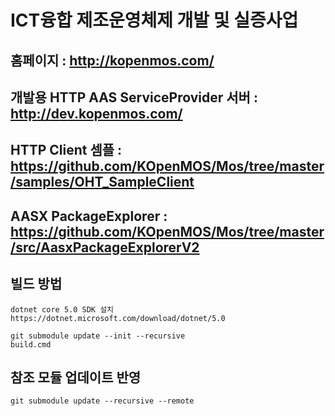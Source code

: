 ICT융합 제조운영체제 개발 및 실증사업
============
## 홈페이지 : http://kopenmos.com/
## 개발용 HTTP AAS ServiceProvider 서버 : http://dev.kopenmos.com/
## HTTP Client 셈플 : https://github.com/KOpenMOS/Mos/tree/master/samples/OHT_SampleClient
## AASX PackageExplorer : https://github.com/KOpenMOS/Mos/tree/master/src/AasxPackageExplorerV2

## 빌드 방법
```
dotnet core 5.0 SDK 설치
https://dotnet.microsoft.com/download/dotnet/5.0

git submodule update --init --recursive
build.cmd
```
## 참조 모듈 업데이트 반영
```
git submodule update --recursive --remote
```
